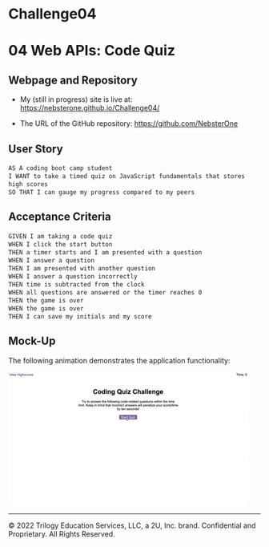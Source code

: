 # Challenge04

# 04 Web APIs: Code Quiz

## Webpage and Repository

* My (still in progress) site is live at: 
https://nebsterone.github.io/Challenge04/ 

* The URL of the GitHub repository: 
https://github.com/NebsterOne


## User Story

```
AS A coding boot camp student
I WANT to take a timed quiz on JavaScript fundamentals that stores high scores
SO THAT I can gauge my progress compared to my peers
```

## Acceptance Criteria

```
GIVEN I am taking a code quiz
WHEN I click the start button
THEN a timer starts and I am presented with a question
WHEN I answer a question
THEN I am presented with another question
WHEN I answer a question incorrectly
THEN time is subtracted from the clock
WHEN all questions are answered or the timer reaches 0
THEN the game is over
WHEN the game is over
THEN I can save my initials and my score
```

## Mock-Up

The following animation demonstrates the application functionality:

![A user clicks through an interactive coding quiz, then enters initials to save the high score before resetting and starting over.](./assets/image/04-web-apis-homework-demo.gif)


---

© 2022 Trilogy Education Services, LLC, a 2U, Inc. brand. Confidential and Proprietary. All Rights Reserved.
